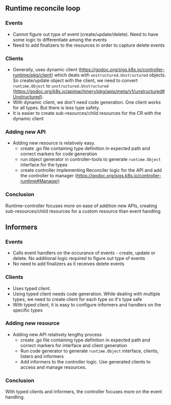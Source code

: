 ## Runtime reconcile loop

### Events

- Cannot figure out type of event (create/update/delete). Need to have some logic to differentiate among the events
- Need to add finalizers to the resources in order to capture delete events

### Clients

- Generally, uses dynamic client (https://godoc.org/sigs.k8s.io/controller-runtime/pkg/client) which deals with `unstructured.Unstructured` objects. So create/update object with the client, we need to convert `runtime.Object` to `unstructured.Unstructured` (https://godoc.org/k8s.io/apimachinery/pkg/apis/meta/v1/unstructured#Unstructured).
- With dynamic client, we don't need code generation. One client works for all types. But there is less type safety.
- It is easier to create sub-resources/child resources for the CR with the dynamic client

### Adding new API

- Adding new resource is relatively easy.
    - create .go file containing type definition in expected path and correct markers for code generation
    - run object generator in controller-tools to generate `runtime.Object` interface for the types
    - create controller implementing Reconciler logic for the API and add the controller to manager (https://godoc.org/sigs.k8s.io/controller-runtime#Manager)

### Conclusion

Runtime-controller focuses more on ease of addition new APIs, creating sub-resources/child resources for a custom resource than event handling


## Informers

### Events

- Calls event handlers on the occurance of events - create, update or delete. No additional logic required to figure out type of events
- No need to add finalizers as it receives delete events

### Clients

- Uses typed client.
- Using typed client needs code generation. While dealing with multiple types, we need to create client for each type so it's type safe
- With typed client, it is easy to configure informers and handlers on the specific types 

### Adding new resource

- Adding new API relatively lengthy process
    - create .go file containing type definition in expected path and correct markers for interface and client generation
    - Run code generator to generate `runtime.Object` interface, clients, listers and informers
    - Add informers to the controller logic. Use generated clients to access and manage resources.

### Conclusion

With typed clients and informers, the controller focuses more on the event handling.
